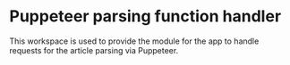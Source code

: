 # Puppeteer parsing function handler

This workspace is used to provide the module for the app to handle requests for the article parsing via Puppeteer.
